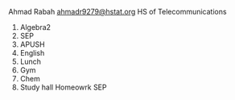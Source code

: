 Ahmad Rabah
ahmadr9279@hstat.org
HS of Telecommunications
1. Algebra2
2. SEP
3. APUSH
4. English 
5. Lunch
6. Gym
7. Chem
8. Study hall
Homeowrk
SEP
